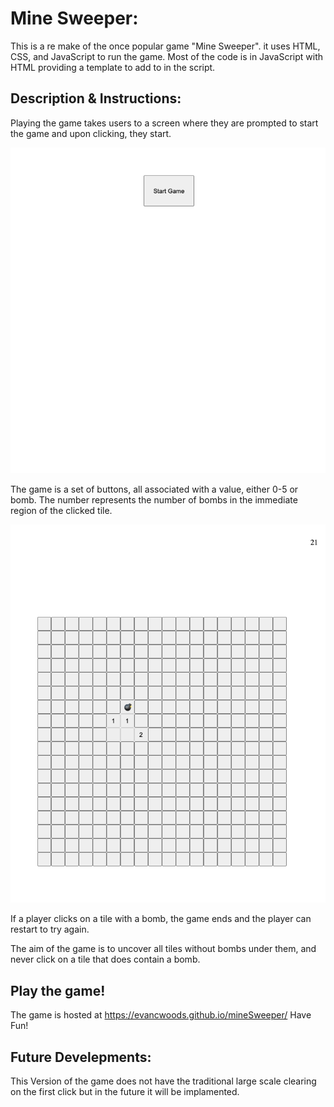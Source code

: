 # Mine Sweeper:

This is a re make of the once popular game "Mine Sweeper". it uses HTML, CSS, and JavaScript to run the game. Most of the code is in JavaScript with HTML providing a template to add to in the script. 

## Description & Instructions:
Playing the game takes users to a screen where they are prompted to start the game and upon clicking, they start. 

![Start Screen](./Assets/start-screen.png)

The game is a set of buttons, all associated with a value, either 0-5 or bomb. The number represents the number of bombs in the immediate region of the clicked tile. 

![Game Screen](./Assets/bomb-screen.png)

If a player clicks on a tile with a bomb, the game ends and the player can restart to try again.

The aim of the game is to uncover all tiles without bombs under them, and never click on a tile that does contain a bomb.

## Play the game!
The game is hosted at  https://evancwoods.github.io/mineSweeper/ Have Fun!


## Future Develepments:
This Version of the game does not have the traditional large scale clearing on the first click but in the future it will be implamented.